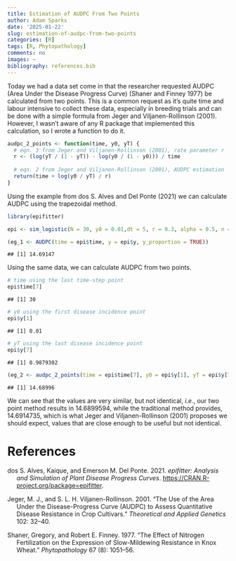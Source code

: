 ```yaml
---
title: Estimation of AUDPC From Two Points
author: Adam Sparks
date: '2025-01-22'
slug: estimation-of-audpc-from-two-points
categories: [R]
tags: [R, Phytopathology]
comments: no
images: ~
bibliography: references.bib
---
```


Today we had a data set come in that the researcher requested AUDPC (Area Under the Disease Progress Curve) (Shaner and Finney 1977) be calculated from two points.
This is a common request as it’s quite time and labour intensive to collect these data, especially in breeding trials and can be done with a simple formula from Jeger and Viljanen-Rollinson (2001).
However, I wasn’t aware of any R package that implemented this calculation, so I wrote a function to do it.

``` r
audpc_2_points <- function(time, y0, yT) {
  # eqn. 3 from Jeger and Viljanen-Rollinson (2001), rate parameter r
  r <- (log(yT / (1 - yT)) - log(y0 / (1 - y0))) / time
  
  # eqn. 2 from Jeger and Viljanen-Rollinson (2001), AUDPC estimation
  return(time + log(y0 / yT) / r)
}
```

Using the example from dos S. Alves and Del Ponte (2021) we can calculate AUDPC using the trapezoidal method.

``` r
library(epifitter)

epi <- sim_logistic(N = 30, y0 = 0.01,dt = 5, r = 0.3, alpha = 0.5, n = 1)

(eg_1 <- AUDPC(time = epi$time, y = epi$y, y_proportion = TRUE))
```

    ## [1] 14.69147

Using the same data, we can calculate AUDPC from two points.

``` r
# time using the last time-step point
epi$time[7]
```

    ## [1] 30

``` r
# y0 using the first disease incidence point
epi$y[1]
```

    ## [1] 0.01

``` r
# yT using the last disease incidence point
epi$y[7]
```

    ## [1] 0.9879302

``` r
(eg_2 <- audpc_2_points(time = epi$time[7], y0 = epi$y[1], yT = epi$y[7]))
```

    ## [1] 14.68996

We can see that the values are very similar, but not identical, *i.e.*, our two point method results in 14.6899594, while the traditional method provides, 14.6914735, which is what Jeger and Viljanen-Rollinson (2001) proposes we should expect, values that are close enough to be useful but not identical.

# References

<div id="refs" class="references csl-bib-body hanging-indent" entry-spacing="0">

<div id="ref-dosS.Alves2021" class="csl-entry">

dos S. Alves, Kaique, and Emerson M. Del Ponte. 2021. *<span class="nocase">epifitter</span>: Analysis and Simulation of Plant Disease Progress Curves*. <https://CRAN.R-project.org/package=epifitter>.

</div>

<div id="ref-Jeger2001" class="csl-entry">

Jeger, M. J., and S. L. H. Viljanen-Rollinson. 2001. “The Use of the Area Under the Disease-Progress Curve (AUDPC) to Assess Quantitative Disease Resistance in Crop Cultivars.” *Theoretical and Applied Genetics* 102: 32–40.

</div>

<div id="ref-Shaner1977" class="csl-entry">

Shaner, Gregory, and Robert E. Finney. 1977. “The Effect of Nitrogen Fertilization on the Expression of Slow-Mildewing Resistance in Knox Wheat.” *Phytopathology* 67 (8): 1051–56.

</div>

</div>
